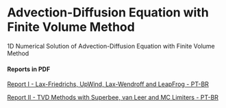 # Advection-Diffusion Equation with Finite Volume Method
1D Numerical Solution of Advection-Diffusion Equation with Finite Volume Method

#### Reports in PDF
[Report I - Lax-Friedrichs, UpWind, Lax-Wendroff and LeapFrog - PT-BR](https://github.com/savioli/advection-diffusion-fvm/blob/master/reports/Advection-Diffusion%20-%20Report%20I.pdf)

[Report II - TVD Methods with Superbee, van Leer and MC Limiters - PT-BR](https://github.com/savioli/advection-diffusion-fvm/blob/master/reports/Advection-Diffusion%20-%20Report%20II.pdf)
